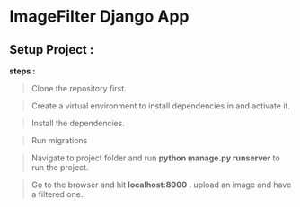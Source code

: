 # ImageFilter Django App

## Setup Project :

**steps :**
>Clone the repository first.

>Create a virtual environment to install dependencies in and activate it.

>Install the dependencies.

> Run migrations

>Navigate to project folder and run **python manage.py runserver** to run the project.

>Go to the browser and hit **localhost:8000** . upload an image and have a filtered one. 
